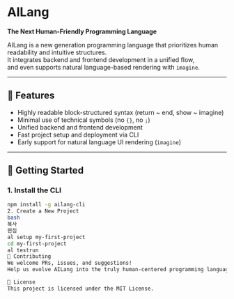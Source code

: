 # AILang

**The Next Human-Friendly Programming Language**

AILang is a new generation programming language that prioritizes human readability and intuitive structures.  
It integrates backend and frontend development in a unified flow,  
and even supports natural language-based rendering with `imagine`.

---

## 🌟 Features

- Highly readable block-structured syntax (return ~ end, show ~ imagine)
- Minimal use of technical symbols (no `{}`, no `;`)
- Unified backend and frontend development
- Fast project setup and deployment via CLI
- Early support for natural language UI rendering (`imagine`)

---

## 🚀 Getting Started

### 1. Install the CLI

```bash
npm install -g ailang-cli
2. Create a New Project
bash
복사
편집
al setup my-first-project
cd my-first-project
al testrun
🤝 Contributing
We welcome PRs, issues, and suggestions!
Help us evolve AILang into the truly human-centered programming language.

📜 License
This project is licensed under the MIT License.
